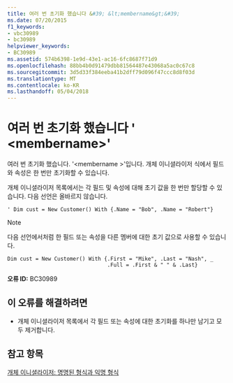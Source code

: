 ```yaml
---
title: 여러 번 초기화 했습니다 &#39; &lt;membername&gt;&#39;
ms.date: 07/20/2015
f1_keywords:
- vbc30989
- bc30989
helpviewer_keywords:
- BC30989
ms.assetid: 574b6398-1e9d-43e1-ac16-6fc8687f71d9
ms.openlocfilehash: 88bb4b0d91479dbb81564487e43068a5ac0c67c8
ms.sourcegitcommit: 3d5d33f384eeba41b2dff79d096f47ccc8d8f03d
ms.translationtype: MT
ms.contentlocale: ko-KR
ms.lasthandoff: 05/04/2018
---
```

# <a name="multiple-initializations-of-39ltmembernamegt39"></a>여러 번 초기화 했습니다 &#39; &lt;membername&gt;&#39;
여러 번 초기화 했습니다. '\<membername >'입니다. 개체 이니셜라이저 식에서 필드와 속성은 한 번만 초기화할 수 있습니다.  
  
 개체 이니셜라이저 목록에서는 각 필드 및 속성에 대해 초기 값을 한 번만 할당할 수 있습니다. 다음 선언은 올바르지 않습니다.  
  
```  
' Dim cust = New Customer() With {.Name = "Bob", .Name = "Robert"}  
```  
  
> [!NOTE]
>  다음 선언에서처럼 한 필드 또는 속성을 다른 멤버에 대한 초기 값으로 사용할 수 있습니다.  
  
```  
Dim cust = New Customer() With {.First = "Mike", .Last = "Nash", _  
                                .Full = .First & " " & .Last}  
```  
  
 **오류 ID:** BC30989  
  
## <a name="to-correct-this-error"></a>이 오류를 해결하려면  
  
-   개체 이니셜라이저 목록에서 각 필드 또는 속성에 대한 초기화를 하나만 남기고 모두 제거합니다.  
  
## <a name="see-also"></a>참고 항목  
 [개체 이니셜라이저: 명명된 형식과 익명 형식](../../visual-basic/programming-guide/language-features/objects-and-classes/object-initializers-named-and-anonymous-types.md)  
 
